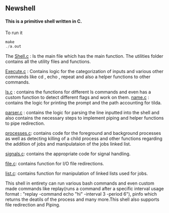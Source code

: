 ## Newshell

#### This is a primitive shell written in C.
To run it 
```c
make
./a.out
```
The 
[Shell.c](./shell.c)  :  Is the main file which has the main function.
The utilities folder contains all the utility files and functions.

[Execute.c](./utilities/execute.c) : Contains logic for the categorization of inputs and various other commands like cd , echo , repeat and also a helper functions to other commands.

[ls.c](./utilities/ls.c) : contains the functions for different ls commands and even has a custom function to detect different flags and work on them.
[name.c](./utilities/name.c) : contains the logic for printing the prompt and the path accounting for tilda.

[parser.c](./utilities/parser.c) : contains the logic for parsing the line inputted into the shell and also contains the necessary steps to implement piping and helper functions to pipe redirection.

[processes.c](./utilities/processes.c): contains code for the foreground and background processes as well as detecting killing of a child process and other functions regarding the addition of jobs and manipulataion of the jobs linked list.

[signals.c](./utilities/signals.c): contains the appropriate code for signal handling.

[file.c](./utilities/file.c): contains function for I/O file redirections.

[list.c](./utilities/list.c): contains function for manipulation of linked lists used for jobs.

This shell in entirety can run various bash commands and even custom made commands like replay(runs a command after a specific interval usage format : "replay -command echo "hi" -interval 3 -period 6"), pinfo which returns the deatils of the process and many more.This shell also supports file redirection and Piping. 
